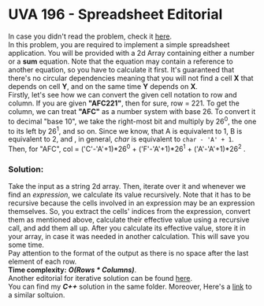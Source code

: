 # UVA 196 - Spreadsheet Editorial

In case you didn't read the problem, check it [here](https://onlinejudge.org/index.php?option=com_onlinejudge&Itemid=8&page=show_problem&problem=132).  
In this problem, you are required to implement a simple spreadsheet application. You will be provided with a 2d Array containing either a number or a **sum** equation. Note that the equation may contain a reference to another equation, so you have to calculate it first. It's guaranteed that there's no circular dependencies meaning that you will not find a cell **X** that depends on cell **Y**, and on the same time **Y** depends on **X**.  
Firstly, let's see how we can convert the given cell notation to row and column. If you are given **"AFC221"**, then for sure, row = 221. To get the column, we can treat **"AFC"** as a number system with base 26. To convert it to decimal "base 10", we take the right-most bit and multiply by 26<sup>0</sup>, the one to its left by 26<sup>1</sup>, and so on. Since we know, that A is equivalent to 1, B is equivalent to 2, and , in general, *char* is equivalent to 
``` char - 'A' + 1 ```.  
Then, for "AFC", col = ('C'-'A'+1)\*26<sup>0</sup> + ('F'-'A'+1)\*26<sup>1</sup> + ('A'-'A'+1)*26<sup>2</sup> .  

### Solution:
  Take the input as a string 2d array. Then, iterate over it and whenever we find an *expression*, we calculate its value recursively. Note that it has to be recursive because the cells involved in an expression may be an expression themselves. So, you extract the cells' indices from the expression, convert them as mentioned above, calculate their effective value using a recursive call, and add them all up. After you calculate its effective value, store it in your array, in case it was needed in another calculation. This will save you some time.  
Pay attention to the format of the output as there is no space after the last element of each row.  
  **Time complexity:**  ***O(Rows \* Columns)***.  
Another editorial for iterative solution can be found [here](https://algorithmist.com/wiki/UVa_196_-_Spreadsheet).  
You can find my ***C++*** solution in the same folder. Moreover, Here's a [link](https://github.com/kalex1994/UVA/blob/master/196.cpp) to a similar soltuion.  

  
